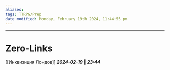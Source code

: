 ```yaml
---
aliases: 
tags: TTRPG/Prep
date modified: Monday, February 19th 2024, 11:44:55 pm
---
```


___
# Zero-Links
[[Инквизиция Лондов]]
***2024-02-19*** **|** ***23:44***